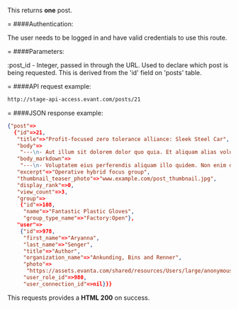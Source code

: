 <!-- --- title: GET /posts/:id -->

This returns **one** post.

=
####Authentication:

The user needs to be logged in and have valid credentials to use this route.

=
####Parameters:

:post_id - Integer, passed in through the URL. Used to declare which post is being requested. This is derived from the 'id' field on 'posts' table.

=
####API request example:
```html
http://stage-api-access.evant.com/posts/21
```

=
####JSON response example:

```json
{"post"=>
  {"id"=>21,
   "title"=>"Profit-focused zero tolerance alliance: Sleek Steel Car",
   "body"=>
    "---\n- Aut illum sit dolorem dolor quo quia. Et aliquam alias voluptas provident iure placeat\n  magni. Et incidunt velit. Iure non et quas velit illum hic nemo. Vero debitis minima\n  autem.\n- Atque illo aut eos. Vero laboriosam ut quam aliquid eaque quisquam quasi. Molestiae\n  non voluptate quidem.\n- Nisi rerum laborum sit natus. Aperiam ut quos. Magnam nobis neque odio sint eaque.\n  Quia in sunt eum distinctio.\n- Eius velit iste sit voluptas ea enim impedit. Exercitationem sit velit sunt. Id\n  et quibusdam omnis voluptas. Quia omnis et. Accusamus sit minima et est.\n- Aut inventore ut tempora. Omnis consequatur dignissimos ad inventore rerum sed sequi.\n  Consequatur sequi earum. Voluptatem est ut asperiores nisi quibusdam ducimus quae.\n",
   "body_markdown"=>
    "---\n- Voluptatem eius perferendis aliquam illo quidem. Non enim dolores sint possimus\n  numquam suscipit sit. Qui totam voluptatibus velit dolores.\n- Reprehenderit ea sed eos. Sit at nam suscipit necessitatibus. Asperiores atque odio\n  eveniet quos adipisci dicta. Id blanditiis aperiam quo ut nostrum reprehenderit.\n- Recusandae at qui et est atque. Velit excepturi consectetur non ut non quaerat aspernatur.\n  Non facere nihil.\n- Vitae voluptatem et et voluptatum vel. Ipsam ea unde ut totam et. Nulla est est\n  distinctio eveniet molestiae perspiciatis. Nostrum ipsa corporis. Tenetur voluptates\n  est.\n- Saepe vel ea voluptatem sapiente. Architecto molestiae fugit porro nulla illum magni.\n  Asperiores quos exercitationem. Et et repudiandae distinctio perspiciatis ratione.\n",
   "excerpt"=>"Operative hybrid focus group",
   "thumbnail_teaser_photo"=>"www.example.com/post_thumbnail.jpg",
   "display_rank"=>0,
   "view_count"=>3,
   "group"=>
    {"id"=>108,
     "name"=>"Fantastic Plastic Gloves",
     "group_type_name"=>"Factory:Open"},
   "user"=>
    {"id"=>978,
     "first_name"=>"Aryanna",
     "last_name"=>"Senger",
     "title"=>"Author",
     "organization_name"=>"Ankunding, Bins and Renner",
     "photo"=>
      "https://assets.evanta.com/shared/resources/Users/large/anonymous.jpg",
     "user_role_id"=>980,
     "user_connection_id"=>nil}}}
```

This requests provides a <strong>HTML 200</strong> on success.